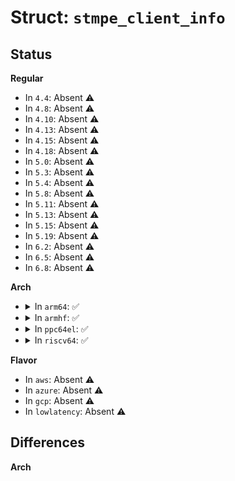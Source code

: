# Struct: <code>stmpe_client_info</code>

## Status
<b>Regular</b>
<ul>
<li>
In <code>4.4</code>: Absent ⚠️
</li>
<li>
In <code>4.8</code>: Absent ⚠️
</li>
<li>
In <code>4.10</code>: Absent ⚠️
</li>
<li>
In <code>4.13</code>: Absent ⚠️
</li>
<li>
In <code>4.15</code>: Absent ⚠️
</li>
<li>
In <code>4.18</code>: Absent ⚠️
</li>
<li>
In <code>5.0</code>: Absent ⚠️
</li>
<li>
In <code>5.3</code>: Absent ⚠️
</li>
<li>
In <code>5.4</code>: Absent ⚠️
</li>
<li>
In <code>5.8</code>: Absent ⚠️
</li>
<li>
In <code>5.11</code>: Absent ⚠️
</li>
<li>
In <code>5.13</code>: Absent ⚠️
</li>
<li>
In <code>5.15</code>: Absent ⚠️
</li>
<li>
In <code>5.19</code>: Absent ⚠️
</li>
<li>
In <code>6.2</code>: Absent ⚠️
</li>
<li>
In <code>6.5</code>: Absent ⚠️
</li>
<li>
In <code>6.8</code>: Absent ⚠️
</li>
</ul>
<b>Arch</b>
<ul>
<li>
<details>
<summary>In <code>arm64</code>: ✅</summary>

```c
struct stmpe_client_info {
    void *data;
    int irq;
    void *client;
    struct device *dev;
    int (*read_byte)(struct stmpe *, u8);
    int (*write_byte)(struct stmpe *, u8, u8);
    int (*read_block)(struct stmpe *, u8, u8, u8 *);
    int (*write_block)(struct stmpe *, u8, u8, const u8 *);
    void (*init)(struct stmpe *);
};
```
</details>
</li>
<li>
<details>
<summary>In <code>armhf</code>: ✅</summary>

```c
struct stmpe_client_info {
    void *data;
    int irq;
    void *client;
    struct device *dev;
    int (*read_byte)(struct stmpe *, u8);
    int (*write_byte)(struct stmpe *, u8, u8);
    int (*read_block)(struct stmpe *, u8, u8, u8 *);
    int (*write_block)(struct stmpe *, u8, u8, const u8 *);
    void (*init)(struct stmpe *);
};
```
</details>
</li>
<li>
<details>
<summary>In <code>ppc64el</code>: ✅</summary>

```c
struct stmpe_client_info {
    void *data;
    int irq;
    void *client;
    struct device *dev;
    int (*read_byte)(struct stmpe *, u8);
    int (*write_byte)(struct stmpe *, u8, u8);
    int (*read_block)(struct stmpe *, u8, u8, u8 *);
    int (*write_block)(struct stmpe *, u8, u8, const u8 *);
    void (*init)(struct stmpe *);
};
```
</details>
</li>
<li>
<details>
<summary>In <code>riscv64</code>: ✅</summary>

```c
struct stmpe_client_info {
    void *data;
    int irq;
    void *client;
    struct device *dev;
    int (*read_byte)(struct stmpe *, u8);
    int (*write_byte)(struct stmpe *, u8, u8);
    int (*read_block)(struct stmpe *, u8, u8, u8 *);
    int (*write_block)(struct stmpe *, u8, u8, const u8 *);
    void (*init)(struct stmpe *);
};
```
</details>
</li>
</ul>
<b>Flavor</b>
<ul>
<li>
In <code>aws</code>: Absent ⚠️
</li>
<li>
In <code>azure</code>: Absent ⚠️
</li>
<li>
In <code>gcp</code>: Absent ⚠️
</li>
<li>
In <code>lowlatency</code>: Absent ⚠️
</li>
</ul>

## Differences
<b>Arch</b>
<ul>
</ul>
